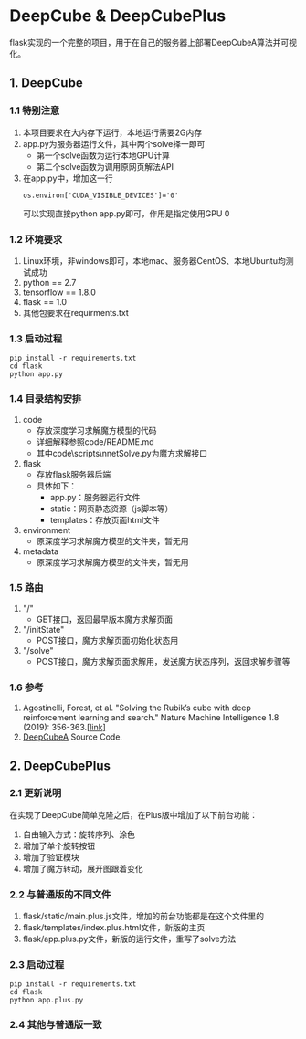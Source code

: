 # DeepCube & DeepCubePlus
flask实现的一个完整的项目，用于在自己的服务器上部署DeepCubeA算法并可视化。
## 1. DeepCube
### 1.1 特别注意
1. 本项目要求在大内存下运行，本地运行需要2G内存
2. app.py为服务器运行文件，其中两个solve择一即可
    - 第一个solve函数为运行本地GPU计算
    - 第二个solve函数为调用原网页解法API
3. 在app.py中，增加这一行
    ```
    os.environ['CUDA_VISIBLE_DEVICES']='0'
    ```
   可以实现直接python app.py即可，作用是指定使用GPU 0
### 1.2 环境要求
1. Linux环境，非windows即可，本地mac、服务器CentOS、本地Ubuntu均测试成功
2. python == 2.7
3. tensorflow == 1.8.0
4. flask == 1.0
5. 其他包要求在requirments.txt

### 1.3 启动过程
```
pip install -r requirements.txt
cd flask
python app.py
```
### 1.4 目录结构安排
1. code
    - 存放深度学习求解魔方模型的代码
    - 详细解释参照code/README.md
    - 其中code\scripts\nnetSolve.py为魔方求解接口
2. flask
    - 存放flask服务器后端
    - 具体如下：
        - app.py：服务器运行文件
        - static：网页静态资源（js脚本等）
        - templates：存放页面html文件
3. environment
    - 原深度学习求解魔方模型的文件夹，暂无用
4. metadata
    - 原深度学习求解魔方模型的文件夹，暂无用
  
### 1.5 路由
1. "/"
    - GET接口，返回最早版本魔方求解页面
2. "/initState"
    - POST接口，魔方求解页面初始化状态用
3. "/solve"
    - POST接口，魔方求解页面求解用，发送魔方状态序列，返回求解步骤等
    
### 1.6 参考
1. Agostinelli, Forest, et al. "Solving the Rubik’s cube with deep reinforcement learning and search." Nature Machine Intelligence 1.8 (2019): 356-363.[[link]](https://www.nature.com/articles/s42256-019-0070-z.epdf?shared_access_token=-pCSsZa_J9bM8VyXLZLRctRgN0jAjWel9jnR3ZoTv0Osb8UCgUm5AQaSCMHWqWzsyV3KBcb13SAW-9IL1pAGd1HcSk40JSEjhoaBAi0ePvYh_5Dul6LvK0oJY1KI0ULo9O9HCut_y7aCTc93Th8m5g%3D%3D)
2. [DeepCubeA](https://codeocean.com/capsule/5723040/tree/v1) Source Code.

## 2. DeepCubePlus
### 2.1 更新说明
在实现了DeepCube简单克隆之后，在Plus版中增加了以下前台功能：
1. 自由输入方式：旋转序列、涂色
2. 增加了单个旋转按钮
3. 增加了验证模块
4. 增加了魔方转动，展开图跟着变化

### 2.2 与普通版的不同文件
1. flask/static/main.plus.js文件，增加的前台功能都是在这个文件里的
2. flask/templates/index.plus.html文件，新版的主页
3. flask/app.plus.py文件，新版的运行文件，重写了solve方法

### 2.3 启动过程
```
pip install -r requirements.txt
cd flask
python app.plus.py
```

### 2.4 其他与普通版一致